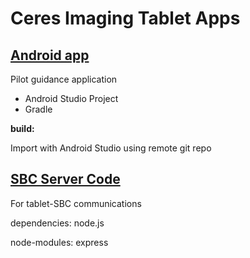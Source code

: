Ceres Imaging Tablet Apps
=========================

[Android app](https://github.com/CeresImaging/tablet_apps/tree/master/app/src/main)
-----------
Pilot guidance application

- Android Studio Project
- Gradle

**build:**

Import with Android Studio using remote git repo

[SBC Server Code](https://github.com/CeresImaging/tablet_apps/tree/master/server)
---------------
For tablet-SBC communications

dependencies: node.js

node-modules: express
